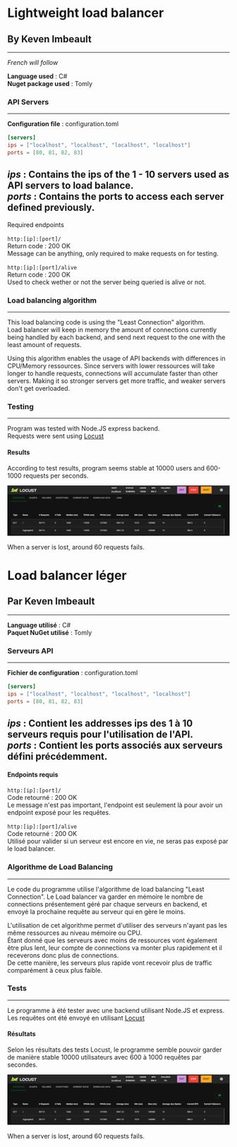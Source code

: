 ﻿# Lightweight load balancer
## By Keven Imbeault

---
_French will follow_  

**Language used** : C#  
**Nuget package used** : Tomly

### API Servers  

---

**Configuration file** : configuration.toml
```toml
[servers]
ips = ["localhost", "localhost", "localhost", "localhost"]
ports = [80, 81, 82, 83]
```  

**_ips_** : Contains the ips of the 1 - 10 servers used as API servers to load balance.  
**_ports_** : Contains the ports to access each server defined previously.
---
Required endpoints  

`http:[ip]:[port]/`  
Return code : 200 OK  
Message can be anything, only required to make requests on for testing.

`http:[ip]:[port]/alive`  
Return code : 200 OK  
Used to check wether or not the server being queried is alive or not.

### Load balancing algorithm  

---

This load balancing code is using the "Least Connection" algorithm.  
Load balancer will keep in memory the amount of connections currently being handled by each backend, and send next request to the one with the least amount of requests.  

Using this algorithm enables the usage of API backends with differences in CPU/Memory ressources. 
Since servers with lower ressources will take longer to handle requests, connections will accumulate faster than other servers.
Making it so stronger servers get more traffic, and weaker servers don't get overloaded.

### Testing

---

Program was tested with Node.JS express backend.  
Requests were sent using [Locust](https://locust.io/)  

#### Results  
According to test results, program seems stable at 10000 users and 600-1000 requests per seconds.  

[logo]: Locust.png
![Locust test results][logo]

When a server is lost, around 60 requests fails.

# Load balancer léger
## Par Keven Imbeault

---

**Language utilisé** : C#  
**Paquet NuGet utilisé** : Tomly

### Serveurs API

---

**Fichier de configuration** : configuration.toml  
```toml
[servers]
ips = ["localhost", "localhost", "localhost", "localhost"]
ports = [80, 81, 82, 83]
```  

**_ips_** : Contient les addresses ips des 1 à 10 serveurs requis pour l'utilisation de l'API.  
**_ports_** : Contient les ports associés aux serveurs défini précédemment.
---
#### Endpoints requis

`http:[ip]:[port]/`  
Code retourné : 200 OK  
Le message n'est pas important, l'endpoint est seulement là pour avoir un endpoint exposé pour les requêtes.

`http:[ip]:[port]/alive`  
Code retourné : 200 OK  
Utilisé pour valider si un serveur est encore en vie, ne seras pas exposé par le load balancer.

### Algorithme de Load Balancing

---
Le code du programme utilise l'algorithme de load balancing "Least Connection".
Le Load balancer va garder en mémoire le nombre de connections présentement géré par chaque serveurs en backend, et envoyé la prochaine requête au serveur qui en gère le moins.

L'utilisation de cet algorithme permet d'utiliser des serveurs n'ayant pas les même ressources au niveau mémoire ou CPU.  
Étant donné que les serveurs avec moins de ressources vont également être plus lent, leur compte de connections va monter plus rapidement et il receverons donc plus de connections.  
De cette manière, les serveurs plus rapide vont recevoir plus de traffic comparément à ceux plus faible.

### Tests

---

Le programme à été tester avec une backend utilisant Node.JS et express.  
Les requêtes ont été envoyé en utilisant [Locust](https://locust.io/)

#### Résultats
Selon les résultats des tests Locust, le programme semble pouvoir garder de manière stable 10000 utilisateurs avec 600 à 1000 requêtes par secondes.

[logo]: Locust.png
![Locust test results][logo]

When a server is lost, around 60 requests fails.
